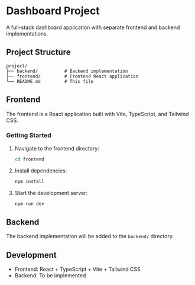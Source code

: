 # Dashboard Project

A full-stack dashboard application with separate frontend and backend implementations.

## Project Structure

```
project/
├── backend/          # Backend implementation
├── frontend/         # Frontend React application
└── README.md         # This file
```

## Frontend

The frontend is a React application built with Vite, TypeScript, and Tailwind CSS.

### Getting Started

1. Navigate to the frontend directory:
   ```bash
   cd frontend
   ```

2. Install dependencies:
   ```bash
   npm install
   ```

3. Start the development server:
   ```bash
   npm run dev
   ```

## Backend

The backend implementation will be added to the `backend/` directory.

## Development

- Frontend: React + TypeScript + Vite + Tailwind CSS
- Backend: To be implemented
